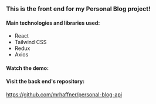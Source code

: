### This is the front end for my Personal Blog project!

#### Main technologies and libraries used:

- React
- Tailwind CSS
- Redux
- Axios

#### Watch the demo:

#### Visit the back end's repository:

https://github.com/mrhaffner/personal-blog-api
